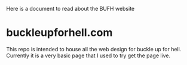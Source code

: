 Here is a document to read about the BUFH website
# buckleupforhell.com
This repo is intended to house all the web design for buckle up for hell. Currently it is a very basic page that I used to try get the page live.
